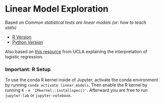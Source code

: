 # Linear Model Exploration
Based on *Common statistical tests are linear models (or: how to teach stats)*

- [R Version](https://lindeloev.github.io/tests-as-linear/)
- [Python Version](https://eigenfoo.xyz/tests-as-linear/)

Also based on [this resource](https://stats.idre.ucla.edu/other/mult-pkg/faq/general/faq-how-do-i-interpret-odds-ratios-in-logistic-regression/) from UCLA explaining the interpretation of logistic regression.

### Important: R Setup
To use the conda R kernel inside of Jupyter, activate the conda environment by running `conda activate linear_models`. Then enable the R kernel by running `R -e 'IRkernel::installspec()'`. Afterward you are free to run `jupyter-lab` or `jupyter-notebook`.